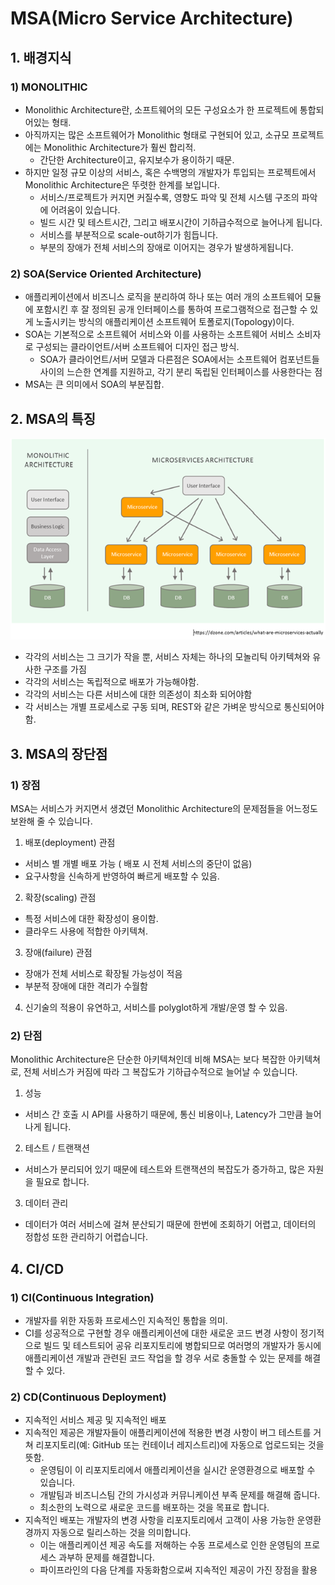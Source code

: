 # MSA(Micro Service Architecture)
## 1. 배경지식 
### 1) MONOLITHIC
- Monolithic Architecture란, 소프트웨어의 모든 구성요소가 한 프로젝트에 통합되어있는 형태.
- 아직까지는 많은 소프트웨어가 Monolithic 형태로 구현되어 있고, 소규모 프로젝트에는 Monolithic Architecture가 훨씬 합리적.
  - 간단한 Architecture이고, 유지보수가 용이하기 때문.
- 하지만 일정 규모 이상의 서비스, 혹은 수백명의 개발자가 투입되는 프로젝트에서 Monolithic Architecture은 뚜렷한 한계를 보입니다.
  - 서비스/프로젝트가 커지면 커질수록, 영향도 파악 및 전체 시스템 구조의 파악에 어려움이 있습니다.
  - 빌드 시간 및 테스트시간, 그리고 배포시간이 기하급수적으로 늘어나게 됩니다.
  - 서비스를 부분적으로 scale-out하기가 힘듭니다.
  - 부분의 장애가 전체 서비스의 장애로 이어지는 경우가 발생하게됩니다.
  
### 2) SOA(Service Oriented Architecture)
- 애플리케이션에서 비즈니스 로직을 분리하여 하나 또는 여러 개의 소프트웨어 모듈에 포함시킨 후 잘 정의된 공개 인터페이스를 통하여 프로그램적으로 접근할 수 있게 노출시키는 방식의 애플리케이션 소프트웨어 토폴로지(Topology)이다.
- SOA는 기본적으로 소프트웨어 서비스와 이를 사용하는 소프트웨어 서비스 소비자로 구성되는 클라이언트/서버 소프트웨어 디자인 접근 방식.
  - SOA가 클라이언트/서버 모델과 다른점은 SOA에서는 소프트웨어 컴포넌트들 사이의 느슨한 연계를 지원하고, 각기 분리 독립된 인터페이스를 사용한다는 점
- MSA는 큰 의미에서 SOA의 부분집합.

## 2. MSA의 특징
![MSA 개요](./picture/MSA.png)
- 각각의 서비스는 그 크기가 작을 뿐, 서비스 자체는 하나의 모놀리틱 아키텍쳐와 유사한 구조를 가짐
- 각각의 서비스는 독립적으로 배포가 가능해야함.
- 각각의 서비스는 다른 서비스에 대한 의존성이 최소화 되어야함
- 각 서비스는 개별 프로세스로 구동 되며, REST와 같은 가벼운 방식으로 통신되어야 함.

## 3. MSA의 장단점
### 1) 장점
MSA는 서비스가 커지면서 생겼던 Monolithic Architecture의 문제점들을 어느정도 보완해 줄 수 있습니다.

1. 배포(deployment) 관점
  - 서비스 별 개별 배포 가능 ( 배포 시 전체 서비스의 중단이 없음)
  - 요구사항을 신속하게 반영하여 빠르게 배포할 수 있음.
2. 확장(scaling) 관점
  - 특정 서비스에 대한 확장성이 용이함.
  - 클라우드 사용에 적합한 아키텍쳐.
3. 장애(failure) 관점
  - 장애가 전체 서비스로 확장될 가능성이 적음
  - 부분적 장애에 대한 격리가 수월함
4. 신기술의 적용이 유연하고, 서비스를 polyglot하게 개발/운영 할 수 있음.

### 2) 단점
Monolithic Architecture은 단순한 아키텍쳐인데 비해 MSA는 보다 복잡한 아키텍쳐로, 전체 서비스가 커짐에 따라 그 복잡도가 기하급수적으로 늘어날 수 있습니다.

1. 성능
  - 서비스 간 호출 시 API를 사용하기 때문에, 통신 비용이나, Latency가 그만큼 늘어나게 됩니다.
2. 테스트 / 트랜잭션
  - 서비스가 분리되어 있기 때문에 테스트와 트랜잭션의 복잡도가 증가하고, 많은 자원을 필요로 합니다.
3. 데이터 관리
  - 데이터가 여러 서비스에 걸쳐 분산되기 때문에 한번에 조회하기 어렵고, 데이터의 정합성 또한 관리하기 어렵습니다.

## 4. CI/CD
### 1) CI(Continuous Integration)
- 개발자를 위한 자동화 프로세스인 지속적인 통합을 의미.
- CI를 성공적으로 구현할 경우 애플리케이션에 대한 새로운 코드 변경 사항이 정기적으로 빌드 및 테스트되어 공유 리포지토리에 병합되므로 여러명의 개발자가 동시에 애플리케이션 개발과 관련된 코드 작업을 할 경우 서로 충돌할 수 있는 문제를 해결할 수 있다.

### 2) CD(Continuous Deployment)
- 지속적인 서비스 제공 및 지속적인 배포
- 지속적인 제공은 개발자들이 애플리케이션에 적용한 변경 사항이 버그 테스트를 거쳐 리포지토리(예: GitHub 또는 컨테이너 레지스트리)에 자동으로 업로드되는 것을 뜻함.
  - 운영팀이 이 리포지토리에서 애플리케이션을 실시간 운영환경으로 배포할 수 있습니다.
  - 개발팀과 비즈니스팀 간의 가시성과 커뮤니케이션 부족 문제를 해결해 줍니다.
  - 최소한의 노력으로 새로운 코드를 배포하는 것을 목표로 합니다.
- 지속적인 배포는 개발자의 변경 사항을 리포지토리에서 고객이 사용 가능한 운영환경까지 자동으로 릴리스하는 것을 의미합니다.
  - 이는 애플리케이션 제공 속도를 저해하는 수동 프로세스로 인한 운영팀의 프로세스 과부하 문제를 해결합니다.
  - 파이프라인의 다음 단계를 자동화함으로써 지속적인 제공이 가진 장점을 활용
